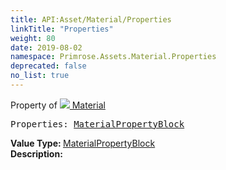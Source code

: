 ```yaml
---
title: API:Asset/Material/Properties
linkTitle: "Properties"
weight: 80
date: 2019-08-02
namespace: Primrose.Assets.Material.Properties
deprecated: false
no_list: true
---
```

Property of <a href="/docs/api-reference/Class/Material"><img src="/icons/silk/default.png"/>&nbsp;Material</a>
<pre class="method-declaration">
Properties: <a class="type" href="/docs/api-reference/Misc/MaterialPropertyBlock">MaterialPropertyBlock</a></pre>
<b>Value Type: </b>
<a class="type" href="/docs/api-reference/Misc/MaterialPropertyBlock">MaterialPropertyBlock</a>
<br/>
<b>Description: </b>